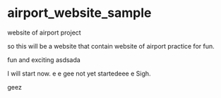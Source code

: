 # airport_website_sample
website of airport project

so this will be a website that contain website of airport practice for fun.

fun and exciting
asdsada

I will start now. e e
gee
not yet startedeee
e
Sigh.

geez
